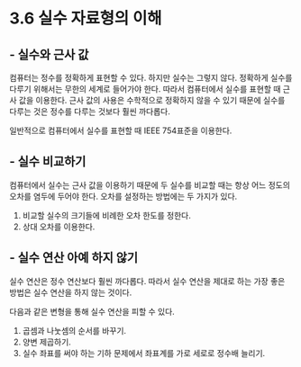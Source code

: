 # 3.6 실수 자료형의 이해



## - 실수와 근사 값

컴퓨터는 정수를 정확하게 표현할 수 있다. 하지만 실수는 그렇지 않다. 정확하게 실수를 다루기 위해서는 무한의 세계로 들어가야 한다. 따라서 컴퓨터에서 실수를 표현할 때 근사 값을 이용한다. 근사 값의 사용은 수학적으로 정확하지 않을 수 있기 때문에 실수를 다루는 것은 정수를 다루는 것보다 훨씬 까다롭다. 

일반적으로 컴퓨터에서 실수를 표현할 때 IEEE 754표준을 이용한다.



## - 실수 비교하기

컴퓨터에서 실수는 근사 값을 이용하기 때문에 두 실수를 비교할 때는 항상 어느 정도의 오차를 염두에 두어야 한다. 오차를 설정하는 방법에는 두 가지가 있다.

1. 비교할 실수의 크기들에 비례한 오차 한도를 정한다.
2. 상대 오차를 이용한다.



## - 실수 연산 아예 하지 않기

실수 연산은 정수 연산보다 훨씬 까다롭다. 따라서 실수 연산을 제대로 하는 가장 좋은 방법은 실수 연산을 하지 않는 것이다. 

다음과 같은 변형을 통해 실수 연산을 피할 수 있다.

1. 곱셈과 나눗셈의 순서를 바꾸기.
2. 양변 제곱하기.
3. 실수 좌표를 써야 하는 기하 문제에서 좌표계를 가로 세로로 정수배 늘리기.
